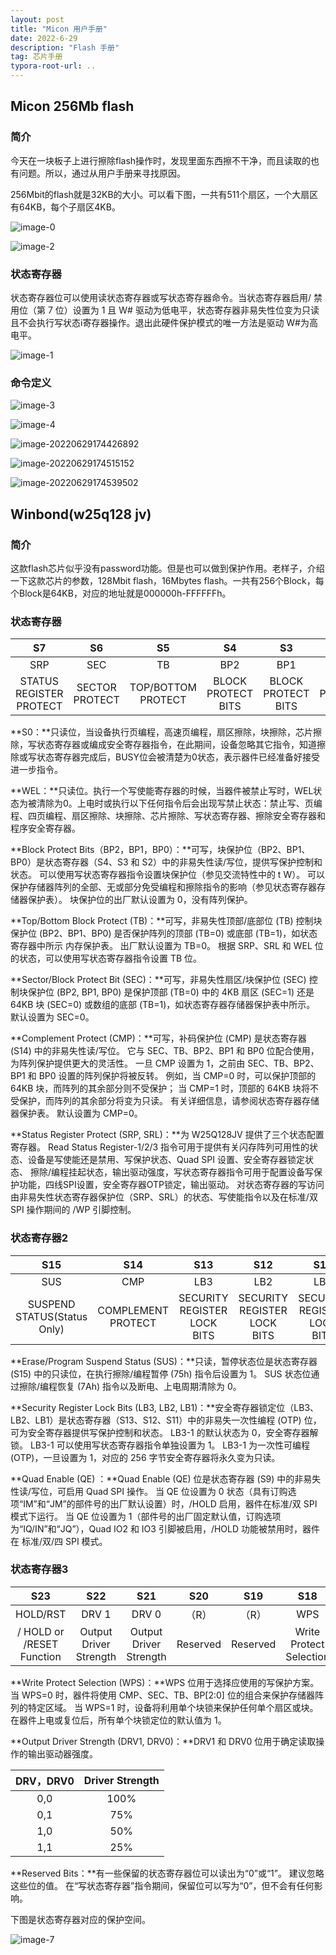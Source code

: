 ```yaml
---
layout: post
title: "Micon 用户手册"
date: 2022-6-29
description: "Flash 手册"
tag: 芯片手册
typora-root-url: ..
---
```


## Micon 256Mb flash

### 简介

今天在一块板子上进行擦除flash操作时，发现里面东西擦不干净，而且读取的也有问题。所以，通过从用户手册来寻找原因。

256Mbit的flash就是32KB的大小。可以看下图，一共有511个扇区，一个大扇区有64KB，每个子扇区4KB。

![image-0](/images/chips/image-0.png)



![image-2](/images/chips/image-2.png)

### 状态寄存器

状态寄存器位可以使用读状态寄存器或写状态寄存器命令。当状态寄存器启用/ 禁用位（第 7 位）设置为 1 且 W# 驱动为低电平，状态寄存器非易失性位变为只读且不会执行写状态i寄存器操作。退出此硬件保护模式的唯一方法是驱动 W#为高电平。

![image-1](/images/chips/image-1.png)



### 命令定义

![image-3](/images/chips/image-3.png)

![image-4](/../../../.config/Typora/typora-user-images/image-20220629174317645.png)

![image-20220629174426892](/images/chips/image-4.png)

![image-20220629174515152](/images/chips/image-5.png)

![image-20220629174539502](/images/chips/image-6.png)





## Winbond(w25q128 jv)

### 简介

这款flash芯片似乎没有password功能。但是也可以做到保护作用。老样子，介绍一下这款芯片的参数，128Mbit flash，16Mbytes flash。一共有256个Block，每个Block是64KB，对应的地址就是000000h-FFFFFFh。

### 状态寄存器

|           S7            |       S6       |         S5         |         S4         |         S3         |         S2         |         S1         |        S0         |
| :---------------------: | :------------: | :----------------: | :----------------: | :----------------: | :----------------: | :----------------: | :---------------: |
|           SRP           |      SEC       |         TB         |        BP2         |        BP1         |        BP0         |        WEL         |       BUSY        |
| STATUS REGISTER PROTECT | SECTOR PROTECT | TOP/BOTTOM PROTECT | BLOCK PROTECT BITS | BLOCK PROTECT BITS | BLOCK PROTECT BITS | WRITE ENABLE LATCH | WRITE IN PROGRESS |

**S0：**只读位，当设备执行页编程，高速页编程，扇区擦除，块擦除，芯片擦除，写状态寄存器或编成安全寄存器指令，在此期间，设备忽略其它指令，知道擦除或写状态寄存器完成后，BUSY位会被清楚为0状态，表示器件已经准备好接受进一步指令。

**WEL：**只读位。执行一个写使能寄存器的时候，当器件被禁止写时，WEL状态为被清除为0。上电时或执行以下任何指令后会出现写禁止状态：禁止写、页编程、四页编程、扇区擦除、块擦除、芯片擦除、写状态寄存器、擦除安全寄存器和程序安全寄存器。

**Block Protect Bits（BP2，BP1，BP0）：**可写，块保护位（BP2、BP1、BP0）是状态寄存器（S4、S3 和 S2）中的非易失性读/写位，提供写保护控制和状态。 可以使用写状态寄存器指令设置块保护位（参见交流特性中的 t W）。 可以保护存储器阵列的全部、无或部分免受编程和擦除指令的影响（参见状态寄存器存储器保护表）。 块保护位的出厂默认设置为 0，没有阵列保护。

**Top/Bottom Block Protect (TB)：**可写，非易失性顶部/底部位 (TB) 控制块保护位 (BP2、BP1、BP0) 是否保护阵列的顶部 (TB=0) 或底部 (TB=1)，如状态寄存器中所示 内存保护表。 出厂默认设置为 TB=0。 根据 SRP、SRL 和 WEL 位的状态，可以使用写状态寄存器指令设置 TB 位。

**Sector/Block Protect Bit (SEC)：**可写，非易失性扇区/块保护位 (SEC) 控制块保护位 (BP2, BP1, BP0) 是保护顶部 (TB=0) 中的 4KB 扇区 (SEC=1) 还是 64KB 块 (SEC=0) 或数组的底部 (TB=1)，如状态寄存器存储器保护表中所示。 默认设置为 SEC=0。

**Complement Protect (CMP)：**可写，补码保护位 (CMP) 是状态寄存器 (S14) 中的非易失性读/写位。 它与 SEC、TB、BP2、BP1 和 BP0 位配合使用，为阵列保护提供更大的灵活性。 一旦 CMP 设置为 1，之前由 SEC、TB、BP2、BP1 和 BP0 设置的阵列保护将被反转。 例如，当 CMP=0 时，可以保护顶部的 64KB 块，而阵列的其余部分则不受保护； 当 CMP=1 时，顶部的 64KB 块将不受保护，而阵列的其余部分将变为只读。 有关详细信息，请参阅状态寄存器存储器保护表。 默认设置为 CMP=0。

**Status Register Protect (SRP, SRL)：**为 W25Q128JV 提供了三个状态配置寄存器。 Read Status Register-1/2/3 指令可用于提供有关闪存阵列可用性的状态、设备是写使能还是禁用、写保护状态、Quad SPI 设置、安全寄存器锁定状态、 擦除/编程挂起状态，输出驱动强度，写状态寄存器指令可用于配置设备写保护功能，四线SPI设置，安全寄存器OTP锁定，输出驱动。 对状态寄存器的写访问由非易失性状态寄存器保护位（SRP、SRL）的状态、写使能指令以及在标准/双 SPI 操作期间的 /WP 引脚控制。



### 状态寄存器2

|             S15             |        S14         |             S13             |             S12             |             S11             |   S10    |     S9      |          S8          |
| :-------------------------: | :----------------: | :-------------------------: | :-------------------------: | :-------------------------: | :------: | :---------: | :------------------: |
|             SUS             |        CMP         |             LB3             |             LB2             |             LB1             |   (R)    |     QE      |         SRL          |
| SUSPEND STATUS(Status Only) | COMPLEMENT PROTECT | SECURITY REGISTER LOCK BITS | SECURITY REGISTER LOCK BITS | SECURITY REGISTER LOCK BITS | Reserved | QUAD ENABLE | STATUS REGISTER LOCK |

**Erase/Program Suspend Status (SUS)：**只读，暂停状态位是状态寄存器 (S15) 中的只读位，在执行擦除/编程暂停 (75h) 指令后设置为 1。 SUS 状态位通过擦除/编程恢复 (7Ah) 指令以及断电、上电周期清除为 0。

**Security Register Lock Bits (LB3, LB2, LB1)：**安全寄存器锁定位（LB3、LB2、LB1）是状态寄存器（S13、S12、S11）中的非易失一次性编程 (OTP) 位，可为安全寄存器提供写保护控制和状态。 LB3-1 的默认状态为 0，安全寄存器解锁。 LB3-1 可以使用写状态寄存器指令单独设置为 1。 LB3-1 为一次性可编程 (OTP)，一旦设置为 1，对应的 256 字节安全寄存器将永久变为只读。

**Quad Enable (QE) ：**Quad Enable (QE) 位是状态寄存器 (S9) 中的非易失性读/写位，可启用 Quad SPI 操作。 当 QE 位设置为 0 状态（具有订购选项“IM”和“JM”的部件号的出厂默认设置）时，/HOLD 启用，器件在标准/双 SPI 模式下运行。 当 QE 位设置为 1（部件号的出厂固定默认值，订购选项为“IQ/IN”和“JQ”），Quad IO2 和 IO3 引脚被启用，/HOLD 功能被禁用时，器件在 标准/双/四 SPI 模式。



### 状态寄存器3

|            S23            |          S22           |          S21           |   S20    |   S19    |           S18           |   S17    |   S16    |
| :-----------------------: | :--------------------: | :--------------------: | :------: | :------: | :---------------------: | :------: | :------: |
|         HOLD/RST          |         DRV 1          |         DRV 0          |  （R）   |  （R）   |           WPS           |    R     |    R     |
| / HOLD or /RESET Function | Output Driver Strength | Output Driver Strength | Reserved | Reserved | Write Protect Selection | Reserved | Reserved |

**Write Protect Selection (WPS)：**WPS 位用于选择应使用的写保护方案。 当 WPS=0 时，器件将使用 CMP、SEC、TB、BP[2:0] 位的组合来保护存储器阵列的特定区域。 当 WPS=1 时，设备将利用单个块锁来保护任何单个扇区或块。 在器件上电或复位后，所有单个块锁定位的默认值为 1。

**Output Driver Strength (DRV1, DRV0)：**DRV1 和 DRV0 位用于确定读取操作的输出驱动器强度。

| DRV，DRV0 | Driver Strength |
| :-------: | :-------------: |
|    0,0    |      100%       |
|    0,1    |       75%       |
|    1,0    |       50%       |
|    1,1    |       25%       |

**Reserved Bits：**有一些保留的状态寄存器位可以读出为“0”或“1”。 建议忽略这些位的值。 在“写状态寄存器”指令期间，保留位可以写为“0”，但不会有任何影响。

下图是状态寄存器对应的保护空间。

![image-7](/images/chips/image-7.png)
